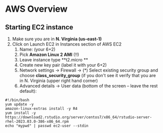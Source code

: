 # AWS Overview

## Starting EC2 instance

1. Make sure you are in **N. Virginia (us-east-1)**
2. Click on Launch EC2 in Instances section of AWS EC2
    1. Name: (your 6+2)
    2. Pick **Amazon Linux 2 AMI**  (!!)
    3. Leave instance type **t2.micro **
    4. Create new key pair (label it with your 6+2)
    5. Network settings -> Firewall -> (*) Select existing security group
     and choose **class_security_group** (if you don't see it verify that you are in N. Virginia (upper right hand corner)
    6. Advanced details -> User data (bottom of the screen – leave the rest default):

```
#!/bin/bash
yum update -y
amazon-linux-extras install -y R4
yum install -y  https://download2.rstudio.org/server/centos7/x86_64/rstudio-server-rhel-2023.03.0-386-x86_64.rpm
echo "mypwd" | passwd ec2-user --stdin
```
